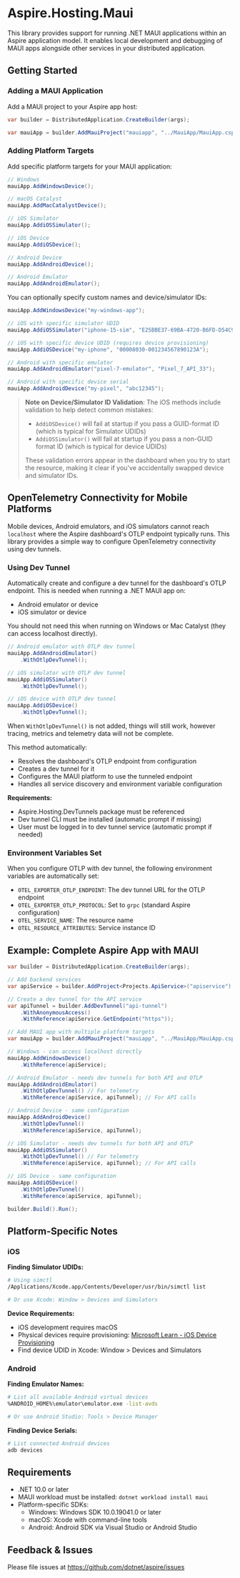 # Aspire.Hosting.Maui

This library provides support for running .NET MAUI applications within an Aspire application model. It enables local development and debugging of MAUI apps alongside other services in your distributed application.

## Getting Started

### Adding a MAUI Application

Add a MAUI project to your Aspire app host:

```csharp
var builder = DistributedApplication.CreateBuilder(args);

var mauiApp = builder.AddMauiProject("mauiapp", "../MauiApp/MauiApp.csproj");
```

### Adding Platform Targets

Add specific platform targets for your MAUI application:

```csharp
// Windows
mauiApp.AddWindowsDevice();

// macOS Catalyst
mauiApp.AddMacCatalystDevice();

// iOS Simulator
mauiApp.AddiOSSimulator();

// iOS Device
mauiApp.AddiOSDevice();

// Android Device
mauiApp.AddAndroidDevice();

// Android Emulator
mauiApp.AddAndroidEmulator();
```

You can optionally specify custom names and device/simulator IDs:

```csharp
mauiApp.AddWindowsDevice("my-windows-app");

// iOS with specific simulator UDID
mauiApp.AddiOSSimulator("iphone-15-sim", "E25BBE37-69BA-4720-B6FD-D54C97791E79");

// iOS with specific device UDID (requires device provisioning)
mauiApp.AddiOSDevice("my-iphone", "00008030-001234567890123A");

// Android with specific emulator
mauiApp.AddAndroidEmulator("pixel-7-emulator", "Pixel_7_API_33");

// Android with specific device serial
mauiApp.AddAndroidDevice("my-pixel", "abc12345");
```

> **Note on Device/Simulator ID Validation**: The iOS methods include validation to help detect common mistakes:
> - `AddiOSDevice()` will fail at startup if you pass a GUID-format ID (which is typical for Simulator UDIDs)
> - `AddiOSSimulator()` will fail at startup if you pass a non-GUID format ID (which is typical for device UDIDs)
> 
> These validation errors appear in the dashboard when you try to start the resource, making it clear if you've accidentally swapped device and simulator IDs.

## OpenTelemetry Connectivity for Mobile Platforms

Mobile devices, Android emulators, and iOS simulators cannot reach `localhost` where the Aspire dashboard's OTLP endpoint typically runs. This library provides a simple way to configure OpenTelemetry connectivity using dev tunnels.

### Using Dev Tunnel

Automatically create and configure a dev tunnel for the dashboard's OTLP endpoint. This is needed when running a .NET MAUI app on:
- Android emulator or device
- iOS simulator or device

You should not need this when running on Windows or Mac Catalyst (they can access localhost directly).

```csharp
// Android emulator with OTLP dev tunnel
mauiApp.AddAndroidEmulator()
    .WithOtlpDevTunnel();

// iOS simulator with OTLP dev tunnel
mauiApp.AddiOSSimulator()
    .WithOtlpDevTunnel();

// iOS device with OTLP dev tunnel
mauiApp.AddiOSDevice()
    .WithOtlpDevTunnel();
```

When `WithOtlpDevTunnel()` is not added, things will still work, however tracing, metrics and telemetry data will not be complete.

This method automatically:
- Resolves the dashboard's OTLP endpoint from configuration
- Creates a dev tunnel for it
- Configures the MAUI platform to use the tunneled endpoint
- Handles all service discovery and environment variable configuration

**Requirements:**
- Aspire.Hosting.DevTunnels package must be referenced
- Dev tunnel CLI must be installed (automatic prompt if missing)
- User must be logged in to dev tunnel service (automatic prompt if needed)

### Environment Variables Set

When you configure OTLP with dev tunnel, the following environment variables are automatically set:

- `OTEL_EXPORTER_OTLP_ENDPOINT`: The dev tunnel URL for the OTLP endpoint
- `OTEL_EXPORTER_OTLP_PROTOCOL`: Set to `grpc` (standard Aspire configuration)
- `OTEL_SERVICE_NAME`: The resource name
- `OTEL_RESOURCE_ATTRIBUTES`: Service instance ID

## Example: Complete Aspire App with MAUI

```csharp
var builder = DistributedApplication.CreateBuilder(args);

// Add backend services
var apiService = builder.AddProject<Projects.ApiService>("apiservice");

// Create a dev tunnel for the API service
var apiTunnel = builder.AddDevTunnel("api-tunnel")
    .WithAnonymousAccess()
    .WithReference(apiService.GetEndpoint("https"));

// Add MAUI app with multiple platform targets
var mauiApp = builder.AddMauiProject("mauiapp", "../MauiApp/MauiApp.csproj");

// Windows - can access localhost directly
mauiApp.AddWindowsDevice()
    .WithReference(apiService);

// Android Emulator - needs dev tunnels for both API and OTLP
mauiApp.AddAndroidEmulator()
    .WithOtlpDevTunnel() // For telemetry
    .WithReference(apiService, apiTunnel); // For API calls

// Android Device - same configuration
mauiApp.AddAndroidDevice()
    .WithOtlpDevTunnel()
    .WithReference(apiService, apiTunnel);

// iOS Simulator - needs dev tunnels for both API and OTLP
mauiApp.AddiOSSimulator()
    .WithOtlpDevTunnel() // For telemetry
    .WithReference(apiService, apiTunnel); // For API calls

// iOS Device - same configuration
mauiApp.AddiOSDevice()
    .WithOtlpDevTunnel()
    .WithReference(apiService, apiTunnel);

builder.Build().Run();
```

## Platform-Specific Notes

### iOS

**Finding Simulator UDIDs:**
```bash
# Using simctl
/Applications/Xcode.app/Contents/Developer/usr/bin/simctl list

# Or use Xcode: Window > Devices and Simulators
```

**Device Requirements:**
- iOS development requires macOS
- Physical devices require provisioning: [Microsoft Learn - iOS Device Provisioning](https://learn.microsoft.com/dotnet/maui/ios/device-provisioning)
- Find device UDID in Xcode: Window > Devices and Simulators

### Android

**Finding Emulator Names:**
```bash
# List all available Android virtual devices
%ANDROID_HOME%\emulator\emulator.exe -list-avds

# Or use Android Studio: Tools > Device Manager
```

**Finding Device Serials:**
```bash
# List connected Android devices
adb devices
```

## Requirements

- .NET 10.0 or later
- MAUI workload must be installed: `dotnet workload install maui`
- Platform-specific SDKs:
  - Windows: Windows SDK 10.0.19041.0 or later
  - macOS: Xcode with command-line tools
  - Android: Android SDK via Visual Studio or Android Studio

## Feedback & Issues

Please file issues at https://github.com/dotnet/aspire/issues
